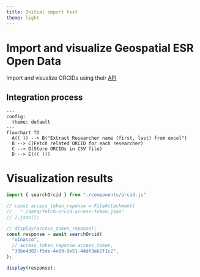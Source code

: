 ```yaml
---
title: Initial import test
theme: light
---
```


# Import and visualize Geospatial ESR Open Data

Import and visualize ORCIDs using their [API](https://info.orcid.org/documentation/api-tutorials/api-tutorial-searching-the-orcid-registry/)

## Integration process

```mermaid
---
config:
  theme: default
---
flowchart TD
  A(( )) --> B("Extract Researcher name (first, last) from excel")
  B --> C(Fetch related ORCID for each researcher)
  C --> D(Store ORCIDs in CSV file)
  D --> E((( )))
```

# Visualization results

```js
import { searchOrcid } from "./components/orcid.js" 

// const access_token_reponse = FileAttachment(
//   "./data/fetch-orcid-access-token.json"
// ).json();
```

```js echo
// display(access_token_reponse);
const response = await searchOrcid(
  "vinasco",
  // access_token_reponse.access_token,
  "38be4302-f5de-4e69-9e51-44df3ab2f1c2",
);
```

```js
display(response);
```
